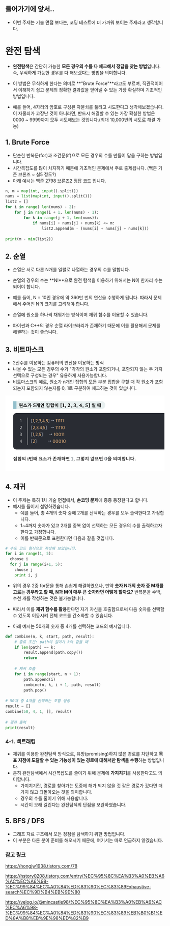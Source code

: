 ## 들어가기에 앞서..

* 이번 주제는 기술 면접 보다는, 코딩 테스트에 더 가까워 보이는 주제라고 생각합니다. 



# 완전 탐색

* **완전탐색**은 간단히 가능한 **모든 경우의 수를 다 체크해서 정답을 찾는 방법**입니다.즉, 무식하게 가능한 경우를 다 해보겠다는 방법을 의미합니다.

* 이 방법은 무식하게 한다는 의미로 **"Brute Force"**라고도 부르며, 직관적이어서 이해하기 쉽고 문제의 정확한 결과값을 얻어낼 수 있는 가장 확실하며 기초적인 방법입니다.

* 예를 들어, 4자리의 암호로 구성된 자물쇠를 풀려고 시도한다고 생각해보겠습니다. 이 자물쇠가 고장난 것이 아니라면, 반드시 해결할 수 있는 가장 확실한 방법은 0000 ~ 9999까지 모두 시도해보는 것입니다.(최대 10,000번의 시도로 해결 가능)





## 1. Brute Force

* 단순한 반복문(for)과 조건문(if)으로 모든 경우의 수를 만들어 답을 구하는 방법입니다.
* 시간복잡도를 많이 차지하기 때문에 기초적인 문제에서 주로 출제됩니다. (백준 기준 브론즈 ~ 실5 정도?)
* 아래 예시는 백준 2798 브론즈2 정답 코드 입니다. 

```python
n, m = map(int, input().split())
nums = list(map(int, input().split()))
list2 = []
for i in range( len(nums) - 2):
    for j in range(i + 1, len(nums) - 1):
        for k in range(j + 1, len(nums)):
            if nums[i] + nums[j] + nums[k] <= m:
                list2.append(m - (nums[i] + nums[j] + nums[k]))

print(m - min(list2))
```





## 2. 순열

* 순열은 서로 다른 N개를 일렬로 나열하는 경우의 수를 말합니다.
* 순열의 경우의 수는 **N!**으로 완전 탐색을 이용하기 위해서는 N이 한자리 수는 되어야 합니다.
* 예를 들어, N = 10인 경우에 약 360만 번의 연산을 수행하게 됩니다. 따라서 문제에서 주어진 N의 크기를 고려해야 합니다.
* 순열에 원소를 하나씩 채워가는 방식이며 재귀 함수를 이용할 수 있습니다.

* 파이썬과 C++의 경우 순열 라이브러리가 존재하기 때문에 이를 활용해서 문제를 해결하는 것이 좋습니다.





## 3. 비트마스크

* 2진수를 이용하는 컴퓨터의 연산을 이용하는 방식
* 나올 수 있는 모든 경우의 수가 "각각의 원소가 포함되거나, 포함되지 않는 두 가지 선택으로 구성되는 경우" 유용하게 사용가능합니다.
* 비트마스크의 예로, 원소가 n개인 집합의 모든 부분 집합을 구할 때 각 원소가 포함되는지 포함되지 않는지를 0, 1로 구분하여 체크하는 것이 있습니다.

<img src = "img/완전탐색-1.png" width="500px"/>







## 4. 재귀

* 이 주제는 특히 1차 기술 면접에서, **손코딩 문제**에 종종 등장한다고 합니다.
* 예시를 들어서 설명하겠습니다.
  * 예를 들어, 총 4개의 숫자 중에 2개를 선택하는 경우를 모두 출력한다고 가정합니다. 
  * 1~4까지 숫자가 있고 2개를 중복 없이 선택하는 모든 경우의 수를 출력하고자 한다고 가정합니다.
  * 이를 반복문으로 표현한다면 다음과 같을 것입니다.

```python
# 수도 코드 형식으로 작성해 보았습니다.
for i in range(1, 5):
  choose i
  for j in range(i+1, 5):
    choose j
    print i, j
```



* 위의 경우 2중 for문을 통해 손쉽게 해결하였으나, 만약 **숫자 N개의 숫자 중 M개를 고르는 경우라고 할 때, N과 M이 매우 큰 숫자라면 어떻게 할까요?** 반복문을 수백, 수천 개를 작성하는 것은 불가능합니다.

* 따라서 이를 **재귀 함수를 활용**한다면 자기 자신을 호출함으로써 다음 숫자를 선택할 수 있도록 이동시켜 전체 코드를 간소화할 수 있습니다.
* 아래 예시는 50개의 숫자 중 4개를 선택하는 코드의 예시입니다.

```python
def combine(n, k, start, path, result):
    # 종료 조건: path의 길이가 k와 같을 때
    if len(path) == k:
        result.append(path.copy())
        return

    # 재귀 호출
    for i in range(start, n + 1):
        path.append(i)
        combine(n, k, i + 1, path, result)
        path.pop()

# 50개 중 4개를 선택하는 조합 생성
result = []
combine(50, 4, 1, [], result)

# 결과 출력 
print(result)
```





### 4-1. 백트래킹

* 재귀를 이용한 완전탐색 방식으로, 유망(promising)하지 않은 경로를 차단하고 **목표 지점에 도달할 수 있는 가능성이 있는 경로에 대해서만 탐색을 수행**하는 방법입니다.
* 흔히 완전탐색에서 시간복잡도를 줄이기 위해 문제에 **가지치기**를 사용한다고도 의미합니다. 
  * 가지치기란, 경로를 찾아가는 도중에 해가 되지 않을 것 같은 경로가 갔다면 더 가지 않고 되돌아오는 것을 의미합니다. 
  * 경우의 수를 줄이기 위해 사용합니다.
  * 시간이 오래 걸린다는 완전탐색의 단점을 보완하였습니다.













## 5. BFS / DFS

* 그래프 자료 구조에서 모든 정점을 탐색하기 위한 방법입니다.
* 이 부분은 다른 분이 준비를 해오시기 때문에, 여기서는 따로 언급하지 않겠습니다.







### 참고 링크

https://hongjw1938.tistory.com/78

https://hstory0208.tistory.com/entry/%EC%95%8C%EA%B3%A0%EB%A6%AC%EC%A6%98-%EC%99%84%EC%A0%84%ED%83%90%EC%83%89Exhaustive-search%EC%9D%B4%EB%9E%80

https://velog.io/@mincastle98/%EC%95%8C%EA%B3%A0%EB%A6%AC%EC%A6%98-%EC%99%84%EC%A0%84%ED%83%90%EC%83%89%EB%B0%B1%ED%8A%B8%EB%9E%98%ED%82%B9
